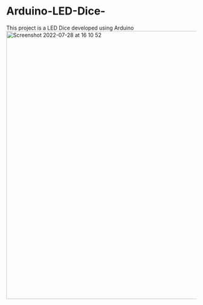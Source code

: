 # Arduino-LED-Dice-
This project is a LED Dice developed using Arduino
<img width="710" alt="Screenshot 2022-07-28 at 16 10 52" src="https://user-images.githubusercontent.com/87066711/181486554-4ec2954e-922b-49b8-8d11-d42544488cd8.png">

